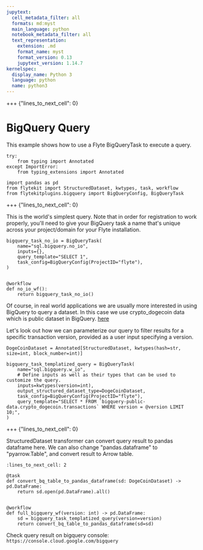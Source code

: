 ```yaml
---
jupytext:
  cell_metadata_filter: all
  formats: md:myst
  main_language: python
  notebook_metadata_filter: all
  text_representation:
    extension: .md
    format_name: myst
    format_version: 0.13
    jupytext_version: 1.14.7
kernelspec:
  display_name: Python 3
  language: python
  name: python3
---
```


+++ {"lines_to_next_cell": 0}

# BigQuery Query

This example shows how to use a Flyte BigQueryTask to execute a query.

```{code-cell}
try:
    from typing import Annotated
except ImportError:
    from typing_extensions import Annotated

import pandas as pd
from flytekit import StructuredDataset, kwtypes, task, workflow
from flytekitplugins.bigquery import BigQueryConfig, BigQueryTask
```

+++ {"lines_to_next_cell": 0}

This is the world's simplest query. Note that in order for registration to work properly, you'll need to give your
BigQuery task a name that's unique across your project/domain for your Flyte installation.

```{code-cell}
bigquery_task_no_io = BigQueryTask(
    name="sql.bigquery.no_io",
    inputs={},
    query_template="SELECT 1",
    task_config=BigQueryConfig(ProjectID="flyte"),
)


@workflow
def no_io_wf():
    return bigquery_task_no_io()
```

Of course, in real world applications we are usually more interested in using BigQuery to query a dataset.
In this case we use crypto_dogecoin data which is public dataset in BigQuery.
[here](https://console.cloud.google.com/bigquery?project=bigquery-public-data&page=table&d=crypto_dogecoin&p=bigquery-public-data&t=transactions)

Let's look out how we can parameterize our query to filter results for a specific transaction version, provided as a user input
specifying a version.

```{code-cell}
DogeCoinDataset = Annotated[StructuredDataset, kwtypes(hash=str, size=int, block_number=int)]

bigquery_task_templatized_query = BigQueryTask(
    name="sql.bigquery.w_io",
    # Define inputs as well as their types that can be used to customize the query.
    inputs=kwtypes(version=int),
    output_structured_dataset_type=DogeCoinDataset,
    task_config=BigQueryConfig(ProjectID="flyte"),
    query_template="SELECT * FROM `bigquery-public-data.crypto_dogecoin.transactions` WHERE version = @version LIMIT 10;",
)
```

+++ {"lines_to_next_cell": 0}

StructuredDataset transformer can convert query result to pandas dataframe here.
We can also change "pandas.dataframe" to "pyarrow.Table", and convert result to Arrow table.

```{code-cell}
:lines_to_next_cell: 2

@task
def convert_bq_table_to_pandas_dataframe(sd: DogeCoinDataset) -> pd.DataFrame:
    return sd.open(pd.DataFrame).all()


@workflow
def full_bigquery_wf(version: int) -> pd.DataFrame:
    sd = bigquery_task_templatized_query(version=version)
    return convert_bq_table_to_pandas_dataframe(sd=sd)
```

Check query result on bigquery console: `https://console.cloud.google.com/bigquery`
